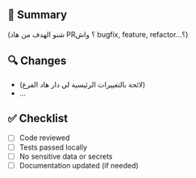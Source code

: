 ## 📝 Summary

(شنو الهدف من هاد PR؟ واش bugfix, feature, refactor...؟)

## 🔍 Changes

- (لائحة بالتغييرات الرئيسية لي دار هاد الفرع)
- ...

## ✅ Checklist

- [ ] Code reviewed
- [ ] Tests passed locally
- [ ] No sensitive data or secrets
- [ ] Documentation updated (if needed)
